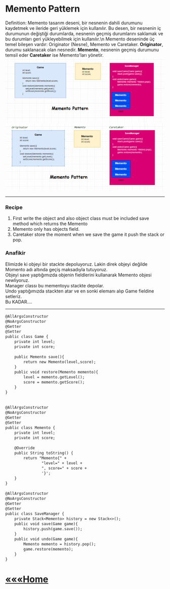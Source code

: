 # Memento Pattern
Definition: Memento tasarım deseni, bir nesnenin dahili durumunu kaydetmek ve ileride geri yüklemek için kullanılır. 
Bu desen, bir nesnenin iç durumunun değiştiği durumlarda, nesnenin geçmiş durumlarını saklamak ve bu durumları geri yükleyebilmek için kullanılır.\n
Memento deseninde üç temel bileşen vardır: Originator (Nesne), Memento ve Caretaker. 
**Originator**, durumu saklanacak olan nesnedir.
**Memento**, nesnenin geçmiş durumunu temsil eder
**Caretaker** ise Memento'ları yönetir.
![img.png](img.png)
![img_1.png](img_1.png)
***
### Recipe

1) First write the object and also object class must be included save method which returns the Memento
2) Memento only has objects field.
3) Caretaker store the moment when we save the game it push the stack or pop.

### Anafikir
Elimizde ki objeyi bir stackte depoluyoruz. Lakin direk objeyi değilde Momento adı altında geçiş maksadıyla tutuyoruz.\
Objeyi save yaptığımızda objenin fieldlerini kullanarak Memento objesi newliyoruz.\
Manager classı bu mementoyu stackte depolar.\
Undo yaptığımızda stackten atar ve en sonki elemanı alıp Game fieldine setleriz.\
Bu KADAR....

****



    @AllArgsConstructor
    @NoArgsConstructor
    @Getter
    @Setter
    public class Game {
        private int level;
        private int score;

        public Memento save(){
            return new Memento(level,score);
        }
        public void restore(Memento memento){
            level = memento.getLevel();
            score = memento.getScore();
        }
    }


    @AllArgsConstructor
    @NoArgsConstructor
    @Getter
    @Setter
    public class Memento {
        private int level;
        private int score;

        @Override
        public String toString() {
            return "Memento{" +
                    "level=" + level +
                    ", score=" + score +
                    '}';
        }
    }

    @AllArgsConstructor
    @NoArgsConstructor
    @Getter
    @Setter
    public class SaveManager {
        private Stack<Memento> history = new Stack<>();
        public void save(Game game){
            history.push(game.save());
        }
        public void undo(Game game){
            Memento memento = history.pop();
            game.restore(memento);
        }
    }
    


# [«««Home](https://github.com/MedetHasanUgurlu/Design-Patterns)